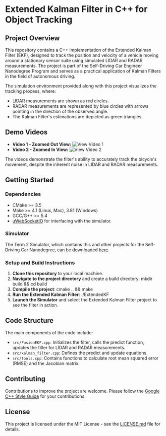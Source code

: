 # Extended Kalman Filter in C++ for Object Tracking

## Project Overview

This repository contains a C++ implementation of the Extended Kalman Filter (EKF), designed to track the position and velocity of a vehicle moving around a stationary sensor suite using simulated LIDAR and RADAR measurements. The project is part of the Self-Driving Car Engineer Nanodegree Program and serves as a practical application of Kalman Filters in the field of autonomous driving.

The simulation environment provided along with this project visualizes the tracking process, where:
- LIDAR measurements are shown as red circles.
- RADAR measurements are represented by blue circles with arrows pointing in the direction of the observed angle.
- The Kalman Filter's estimations are depicted as green triangles.

## Demo Videos

- **Video 1 - Zoomed Out View:** ![View Video 1](link-to-vid1)
- **Video 2 - Zoomed In View:** ![View Video 2](link-to-vid2)

The videos demonstrate the filter's ability to accurately track the bicycle's movement, despite the inherent noise in LIDAR and RADAR measurements.

## Getting Started

### Dependencies
- CMake >= 3.5
- Make >= 4.1 (Linux, Mac), 3.81 (Windows)
- GCC/G++ >= 5.4
- [uWebSocketIO](https://github.com/uNetworking/uWebSockets) for interfacing with the simulator.

### Simulator
The Term 2 Simulator, which contains this and other projects for the Self-Driving Car Nanodegree, can be downloaded [here](https://github.com/udacity/self-driving-car-sim/releases).

### Setup and Build Instructions
1. **Clone this repository** to your local machine.
2. **Navigate to the project directory** and create a build directory:
mkdir build && cd build
3. **Compile the project**:
cmake .. && make
4. **Run the Extended Kalman Filter**:
./ExtendedKF
5. **Launch the Simulator** and select the Extended Kalman Filter project to see the filter in action.

## Code Structure

The main components of the code include:
- `src/FusionEKF.cpp`: Initializes the filter, calls the predict function, updates the filter for LIDAR and RADAR measurements.
- `src/kalman_filter.cpp`: Defines the predict and update equations.
- `src/tools.cpp`: Contains functions to calculate root mean squared error (RMSE) and the Jacobian matrix.

## Contributing

Contributions to improve the project are welcome. Please follow the [Google C++ Style Guide](https://google.github.io/styleguide/cppguide.html) for your contributions.

## License

This project is licensed under the MIT License - see the [LICENSE.md](LICENSE.md) file for details.

